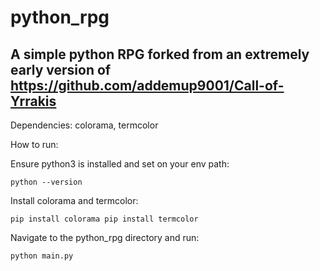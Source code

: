 # python_rpg
## A simple python RPG forked from an extremely early version of https://github.com/addemup9001/Call-of-Yrrakis

Dependencies: colorama, termcolor

How to run:
  
  Ensure python3 is installed and set on your env path:
  
  `python --version`

  Install colorama and termcolor:
  
  `pip install colorama
   pip install termcolor`
  
  Navigate to the python_rpg directory and run:
  
  `python main.py`
